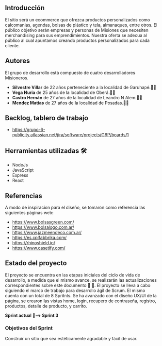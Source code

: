 ## Introducción

El sitio será un ecommerce que ofrezca productos personalizados como calcomanias, agendas, bolsas de plástico y tela, almanaques, entre otros.
El público objetivo serán empresas y personas de Misiones que necesiten merchandising para sus emprendimientos.
Nuestra oferta se adecua al público al cual apuntamos creando productos personalizados para cada cliente.


## Autores

El grupo de desarrollo está compuesto de cuatro desarrolladores Misioneros.
* **Silvestre Villar** de 22 años perteneciente a la localidad de Garuhapé.:man_technologist:
* **Vega Nuria**  de 25 años de la localidad de Oberá.:woman_technologist:
* **Castro Hernán** de 27 años de la localidad de Leandro N Alem.:man_technologist:
* **Mendez Matias**  de 27 años de la localidad de Posadas.:man_technologist:

## Backlog, tablero de trabajo
- https://grupo-6-publicity.atlassian.net/jira/software/projects/G6P/boards/1

## Herramientas utilizadas :hammer_and_wrench:

* NodeJs
* JavaScript
* Express
* React

## Referencias
A modo de inspiracion para el diseño, se tomaron como referencia las siguientes páginas web:
- https://www.bolsasgreen.com/
- https://www.bolsalogo.com.ar/
- https://www.jazmeendeco.com.ar/
- https://es.cplfabbrika.com/
- https://rhinoshield.io/
- https://www.casetify.com/

## Estado del proyecto
El proyecto se encuentra en las etapas iniciales del ciclo de vida de desarrollo, a medida que el mismo avance, se realizarán las actualizaciones correspondientes sobre este documento :memo:
:pencil:.
El proyecto se lleva a cabo siguiendo el marco de trabajo para desarrollo ágil de Scrum. El mismo cuenta con un total de 8 Spritnts.
Se ha avanzado con el diseño UX/UI de la página, se crearon las vistas home, login, recupero de contraseña, registro, productos, detalle de producto, y carrito.

**Sprint actual :arrows_counterclockwise:--> Sprint 3**

### Objetivos del Sprint
Construir un sitio que sea estéticamente agradable y fácil de usar.

